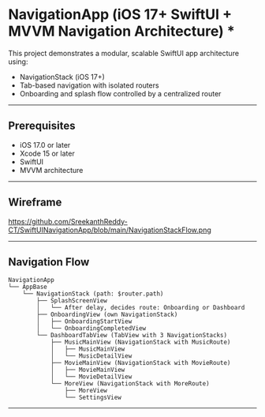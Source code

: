 # NavigationApp (iOS 17+ SwiftUI + MVVM Navigation Architecture) *

This project demonstrates a modular, scalable SwiftUI app architecture using:
- NavigationStack (iOS 17+)
- Tab-based navigation with isolated routers
- Onboarding and splash flow controlled by a centralized router

---

## Prerequisites
- iOS 17.0 or later
- Xcode 15 or later
- SwiftUI
- MVVM architecture

---

## Wireframe
https://github.com/SreekanthReddy-CT/SwiftUINavigationApp/blob/main/NavigationStackFlow.png

---

## Navigation Flow
```
NavigationApp
└── AppBase
    └── NavigationStack (path: $router.path)
        ├── SplashScreenView
        │   └── After delay, decides route: Onboarding or Dashboard
        ├── OnboardingView (own NavigationStack)
        │   ├── OnboardingStartView
        │   └── OnboardingCompletedView
        └── DashboardTabView (TabView with 3 NavigationStacks)
            ├── MusicMainView (NavigationStack with MusicRoute)
            │   ├── MusicMainView
            │   └── MusicDetailView
            ├── MovieMainView (NavigationStack with MovieRoute)
            │   ├── MovieMainView
            │   └── MovieDetailView
            └── MoreView (NavigationStack with MoreRoute)
                ├── MoreView
                └── SettingsView
```

---

